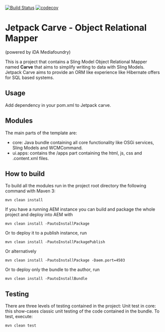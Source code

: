 [![Build Status](https://travis-ci.org/ida-mediafoundry/jetpack-carve.svg?branch=master)](https://travis-ci.org/ida-mediafoundry/jetpack-carve) [![codecov](https://codecov.io/gh/ida-mediafoundry/jetpack-carve/branch/master/graph/badge.svg)](https://codecov.io/gh/ida-mediafoundry/jetpack-carve)

# Jetpack Carve - Object Relational Mapper
(powered by iDA Mediafoundry)

This is a project that contains a Sling Model Object Relational Mapper named **Carve** that aims 
to simplify writing to data with Sling Models. Jetpack Carve aims to provide an ORM like experience 
like Hibernate offers for SQL based systems.

## Usage

Add dependency in your pom.xml to Jetpack carve.

## Modules

The main parts of the template are:

* core: Java bundle containing all core functionality like OSGi services, Sling Models and WCMCommand.
* ui.apps: contains the /apps part containing the html, js, css and .content.xml files.

## How to build

To build all the modules run in the project root directory the following command with Maven 3:

    mvn clean install

If you have a running AEM instance you can build and package the whole project and deploy into AEM with  

    mvn clean install -PautoInstallPackage

Or to deploy it to a publish instance, run

    mvn clean install -PautoInstallPackagePublish

Or alternatively

    mvn clean install -PautoInstallPackage -Daem.port=4503

Or to deploy only the bundle to the author, run

    mvn clean install -PautoInstallBundle

## Testing

There are three levels of testing contained in the project:
Unit test in core: this show-cases classic unit testing of the code contained in the bundle. To test, execute:

    mvn clean test
